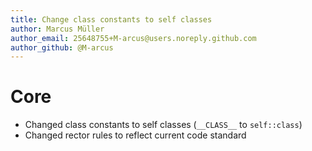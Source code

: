 ```yaml
---
title: Change class constants to self classes
author: Marcus Müller
author_email: 25648755+M-arcus@users.noreply.github.com
author_github: @M-arcus
---
```

# Core
* Changed class constants to self classes (`__CLASS__` to `self::class`) 
* Changed rector rules to reflect current code standard
